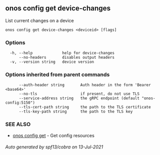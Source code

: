 ## onos config get device-changes

List current changes on a device

```
onos config get device-changes <deviceid> [flags]
```

### Options

```
  -h, --help             help for device-changes
      --no-headers       disables output headers
  -v, --version string   device version
```

### Options inherited from parent commands

```
      --auth-header string       Auth header in the form 'Bearer <base64>'
      --no-tls                   if present, do not use TLS
      --service-address string   the gRPC endpoint (default "onos-config:5150")
      --tls-cert-path string     the path to the TLS certificate
      --tls-key-path string      the path to the TLS key
```

### SEE ALSO

* [onos config get](onos_config_get.md)	 - Get config resources

###### Auto generated by spf13/cobra on 13-Jul-2021
